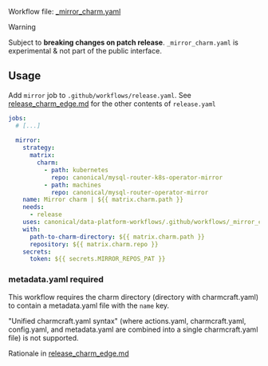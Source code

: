 Workflow file: [_mirror_charm.yaml](_mirror_charm.yaml)

> [!WARNING]
> Subject to **breaking changes on patch release**. `_mirror_charm.yaml` is experimental & not part of the public interface.

## Usage
Add `mirror` job to `.github/workflows/release.yaml`. See [release_charm_edge.md](release_charm_edge.md) for the other contents of `release.yaml`

```yaml
jobs:
  # [...]
  
  mirror:
    strategy:
      matrix:
        charm:
          - path: kubernetes
            repo: canonical/mysql-router-k8s-operator-mirror
          - path: machines
            repo: canonical/mysql-router-operator-mirror
    name: Mirror charm | ${{ matrix.charm.path }}
    needs:
      - release
    uses: canonical/data-platform-workflows/.github/workflows/_mirror_charm.yaml@v0.0.0
    with:
      path-to-charm-directory: ${{ matrix.charm.path }}
      repository: ${{ matrix.charm.repo }}
    secrets:
      token: ${{ secrets.MIRROR_REPOS_PAT }}
```

### metadata.yaml required
This workflow requires the charm directory (directory with charmcraft.yaml) to contain a metadata.yaml file with the `name` key.

"Unified charmcraft.yaml syntax" (where actions.yaml, charmcraft.yaml, config.yaml, and metadata.yaml are combined into a single charmcraft.yaml file) is not supported.

Rationale in [release_charm_edge.md](release_charm_edge.md#rationale)
